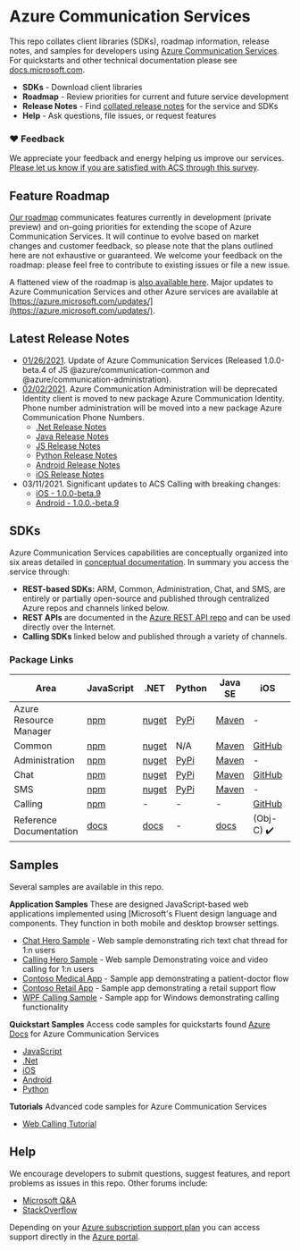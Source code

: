 # Azure Communication Services
This repo collates client libraries (SDKs), roadmap information, release notes, and samples for developers using [Azure Communication Services](https://azure.microsoft.com/en-us/services/communication-services/). For quickstarts and other technical documentation please see [docs.microsoft.com](https://docs.microsoft.com/azure/communication-services/overview).

- **SDKs** - Download client libraries
- **Roadmap** - Review priorities for current and future service development
- **Release Notes** - Find [collated release notes](https://github.com/Azure/Communication/tree/master/releasenotes) for the service and SDKs
- **Help** - Ask questions, file issues, or request features

### ❤️ Feedback
We appreciate your feedback and energy helping us improve our services. [Please let us know if you are satisfied with ACS through this survey](https://microsoft.qualtrics.com/jfe/form/SV_4HMWolQyyLyeX77>Github2</a>). 

## Feature Roadmap
[Our roadmap](https://github.com/Azure/Communication/projects/1) communicates features currently in development (private preview) and on-going priorities for extending the scope of Azure Communication Services. It will continue to evolve based on market changes and customer feedback, so please note that the plans outlined here are not exhaustive or guaranteed. We welcome your feedback on the roadmap: please feel free to contribute to existing issues or file a new issue.

A flattened view of the roadmap is [also available here](roadmap.md). Major updates to Azure Communication Services and other Azure services are available at [https://azure.microsoft.com/updates/](https://azure.microsoft.com/updates/).

## Latest Release Notes 
- [01/26/2021](./releasenotes/2021-January-26.md). Update of Azure Communication Services (Released 1.0.0-beta.4 of JS @azure/communication-common and @azure/communication-administration).
- [02/02/2021](https://azure.github.io/azure-sdk/releases/2021-02/). Azure Communication Administration will be deprecated Identity client is moved to new package Azure Communication Identity. Phone number administration will be moved into a new package Azure Communication Phone Numbers.
  - [.Net Release Notes](https://github.com/Azure/azure-sdk/blob/master/releases/2021-02/dotnet.md#azure-communication-administration-will-be-deprecated) 
  - [Java Release Notes](https://github.com/Azure/azure-sdk/blob/master/releases/2021-02/java.md#azure-communication-administration-will-be-deprecated) 
  - [JS Release Notes](https://github.com/Azure/azure-sdk/blob/master/releases/2021-02/js.md#azure-communication) 
  - [Python Release Notes](https://github.com/Azure/azure-sdk/blob/master/releases/2021-02/python.md#azure-communication-administration-will-be-deprecated) 
  - [Android Release Notes](https://github.com/Azure/azure-sdk/blob/master/releases/2021-02/android.md#azure-communication-services-common) 
  - [iOS Release Notes](https://github.com/Azure/azure-sdk/blob/master/releases/2021-02/ios.md#azure-communication-services-common) 
 - 03/11/2021. Significant updates to ACS Calling with breaking changes:
    - [iOS - 1.0.0-beta.9](https://github.com/Azure/Communication/releases/tag/v1.0.0-beta.9)
    - [Android - 1.0.0.-beta.9](https://www.npmjs.com/package/@azure/communication-calling/v/1.0.0-beta.9) 

## SDKs

Azure Communication Services capabilities are conceptually organized into six areas detailed in [conceptual documentation](https://docs.microsoft.com/en-us/azure/communication-services/concepts/sdk-options). In summary you access the service through:
- **REST-based SDKs:** ARM, Common, Administration, Chat, and SMS, are entirely or partially open-source and published through centralized Azure repos and channels linked below. 
- **REST APIs** are documented in the [Azure REST API repo](https://github.com/Azure/azure-rest-api-specs) and can be used directly over the Internet. 
- **Calling SDKs** linked below and published through a variety of channels.

### Package Links

| Area           | JavaScript | .NET | Python | Java SE | iOS | Android | Other                          |
| -------------- | ---------- | ---- | ------ | ---- | -------------- | -------------- | ------------------------------ |
| Azure Resource Manager | [npm](https://www.npmjs.com/package/@azure/arm-communication)         | [nuget](https://www.nuget.org/packages/Azure.ResourceManager.Communication)    |   [PyPi](https://pypi.org/project/azure-mgmt-communication/)    |  [Maven](https://search.maven.org/search?q=a:azure-mgmt-communication)   | - | - | [Go via GitHub](https://github.com/Azure/azure-sdk-for-go/releases/tag/v46.3.0) |
| Common         | [npm](https://www.npmjs.com/package/@azure/communication-common)         | [nuget](https://www.nuget.org/packages/Azure.Communication.Common/)    | N/A      | [Maven](https://search.maven.org/search?q=a:azure-communication-common)   | [GitHub](https://github.com/Azure/azure-sdk-for-ios/releases/)            | [Maven](https://search.maven.org/artifact/com.azure.android/azure-communication-common)             | -                              |
| Administration | [npm](https://www.npmjs.com/package/@azure/communication-administration)         | [nuget](https://www.nuget.org/packages/Azure.Communication.Administration)    | [PyPi](https://pypi.org/project/azure-communication-administration/)      | [Maven](https://search.maven.org/search?q=a:azure-communication-administration)   | -              | -              | -                            |
| Chat           | [npm](https://www.npmjs.com/package/@azure/communication-chat)        | [nuget](https://www.nuget.org/packages/Azure.Communication.Chat)     | [PyPi](https://pypi.org/project/azure-communication-chat/)     | [Maven](https://search.maven.org/search?q=a:azure-communication-chat)   | [GitHub](https://github.com/Azure/azure-sdk-for-ios/releases)  | [Maven](https://search.maven.org/search?q=a:azure-communication-chat)   | -                              |
| SMS            | [npm](https://www.npmjs.com/package/@azure/communication-sms)         | [nuget](https://www.nuget.org/packages/Azure.Communication.Sms)    | [PyPi](https://pypi.org/project/azure-communication-sms/)       | [Maven](https://search.maven.org/artifact/com.azure/azure-communication-sms)   | -              | -              | -                              |
| Calling        | [npm](https://www.npmjs.com/package/@azure/communication-calling)         | -      | -      | -     | [GitHub](https://github.com/Azure/Communication/releases/)     | [Maven](https://search.maven.org/artifact/com.azure.android/azure-communication-calling/)            | -                              |
| Reference Documentation     | [docs](https://azure.github.io/azure-sdk-for-js/communication.html)         | [docs](https://azure.github.io/azure-sdk-for-net/communication.html)      | -      | [docs](http://azure.github.io/azure-sdk-for-java/communication.html)     | (Obj-C) ✔️     | ✔️            | -                              |

## Samples

Several samples are available in this repo.

**Application Samples**
These are designed JavaScript-based web applications implemented using [Microsoft's Fluent design language and components. They function in both mobile and desktop browser settings.

- [Chat Hero Sample](https://github.com/Azure-Samples/communication-services-web-chat-hero) - Web sample demonstrating rich text chat thread for 1:n users
- [Calling Hero Sample](https://github.com/Azure-Samples/communication-services-web-calling-hero) - Web sample Demonstrating voice and video calling for 1:n users
- [Contoso Medical App](https://github.com/Azure-Samples/communication-services-contoso-med-app) - Sample app demonstrating a patient-doctor flow
- [Contoso Retail App](https://github.com/Azure-Samples/communication-services-contoso-retail-app) - Sample app demonstrating a retail support flow
- [WPF Calling Sample](https://github.com/Azure-Samples/communication-services-web-calling-wpf-sample) - Sample app for Windows demonstrating calling functionality

**Quickstart Samples**
Access code samples for quickstarts found [Azure Docs](https://docs.microsoft.com/en-us/azure/communication-services/) for Azure Communication Services
 
 - [JavaScript](https://github.com/Azure-Samples/communication-services-javascript-quickstarts/)
 - [.Net](https://github.com/Azure-Samples/communication-services-dotnet-quickstarts/)
 - [iOS](https://github.com/Azure-Samples/communication-services-ios-quickstarts/)
 - [Android](https://github.com/Azure-Samples/communication-services-android-quickstarts/)
 - [Python](https://github.com/Azure-Samples/communication-services-python-quickstarts/)
 
 **Tutorials**
 Advanced code samples for Azure Communication Services
 
 - [Web Calling Tutorial](https://github.com/Azure-Samples/communication-services-web-calling-tutorial)

## Help

We encourage developers to submit questions, suggest features, and report problems as issues in this repo. Other forums include:

- [Microsoft Q&A](https://docs.microsoft.com/en-us/answers/index.html)
- [StackOverflow](https://stackoverflow.com/questions/tagged/azure+communication)

Depending on your [Azure subscription support plan](https://azure.microsoft.com/support/plans/) you can access support directly in the [Azure portal](https://azure.microsoft.com/en-us/support/create-ticket/).
